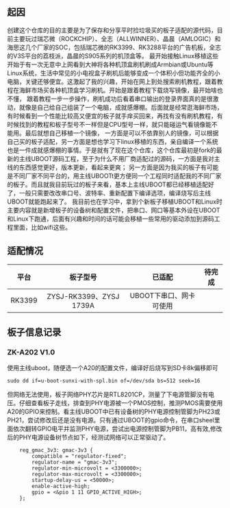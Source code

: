 ## 起因
创建这个仓库的目的主要是为了保存和分享平时捡垃圾买的板子适配的源代码，目前主要玩过瑞芯微（ROCKCHIP）、全志（ALLWINNER）、晶晨（AMLOGIC）和海思这几个厂家的SOC，包括瑞芯微的RK3399、RK3288平台的广告机板，全志的V3S平台的荔枝派，晶晨的S905系列的机顶盒等。
最开始接触Linux移植这些开始于有一次无意中上网看到大神将各种机顶盒刷机刷成Armbian或Ubuntu等Linux系统，生活中常见的小电视盒子刷机后能够变成一个体积小但功能齐全的小电脑，关键还够便宜。这激起了我的兴趣，开始在网上到处搜索刷机教程，跟着教程在海鲜市场买各种机顶盒学习刷机。开始是跟着教程下载烧写镜像，最开始啥也不懂，
跟着教程一步一步操作，刷机成功后看着串口输出的登录界面真的是很激动，就像是自己给自己组装了一个电脑，成就感爆棚。后面就是经常逛海鲜市场，有时候看到一个性能比较高又便宜的板子就手痒买回来，再找有没有刷机教程，有时候找到的教程和板子型号不一样但是CPU型号一样，就只能碰运气看镜像能不能用。最后就想自己移植一个镜像，
一方面是可以不依靠别人的镜像，可以根据自己买的板子适配，另一方面是想也学习下linux移植的东西，亲自编译一个系统也是一件成就感爆棚的事情。于是就有了现在这个仓库，这个仓库最初是fork的最新的主线UBOOT源码工程，至于为什么不用厂商适配过的源码，一方面是我对主线的东西感觉更好，版本更新，看起来更爽；
另一方面是因为我买的板子有可能是不同厂家不同平台的，用主线UBOOTt更方便同一个工程同时适配我的不同厂家的板子。而且就我目前玩过的板子来看，基本上主线UBOOT都已经移植适配好了，一般只需要改改串口号、波特率、重新配置下编译选项，编译烧写后主线UBOOT就能跑起来了。
我目前也在学习中，拿到个新板子移植UBOOT和Linux时主要内容就是新增板子的设备树和配置文件，把串口、网口等基本外设在UBOOT和Linux下跑通，后面有兴趣和时间的话可能会移植一些常用的驱动添加到源码工程里面，比如wifi这些。
## 适配情况

|平台|板子型号|已适配|待完成|
|:-:|:-:|:-:|:-:|
|RK3399|ZYSJ-RK3399、ZYSJ 1739A|UBOOT下串口、网卡可使用| |


## 板子信息记录

### ZK-A202 V1.0
使用主线uboot，随便选一个A20的配置文件，编译好后烧写到SD卡8k偏移即可
```
sudo dd if=u-boot-sunxi-with-spl.bin of=/dev/sda bs=512 seek=16
```
但网络无法使用，板子网络PHY芯片是RTL8201CP，测量了下电源管脚没有电压。仔细查看板子走线，排查到PHY电源被一个PMOS控制，推测PMOS需要使用A20的GPIO来控制。看主线UBOOT中已有设备树的PHY电源控制管脚为PH23或PH21，尝试修改后还是没有电源。只有通过UBOOT的gpio命令，在串口sheel里面依次翻转GPIO电平并监测PHY电源，尝试出电源控制管脚为PB11，高有效,修改后的PHY电源设备树节点如下，经测试网络可以正常驱动了。
```
	reg_gmac_3v3: gmac-3v3 {
		compatible = "regulator-fixed";
		regulator-name = "gmac-3v3";
		regulator-min-microvolt = <3300000>;
		regulator-max-microvolt = <3300000>;
		startup-delay-us = <50000>;
		enable-active-high;
		gpio = <&pio 1 11 GPIO_ACTIVE_HIGH>;
	};
  ```
